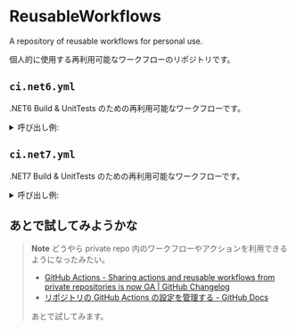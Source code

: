 # ReusableWorkflows
A repository of reusable workflows for personal use.

個人的に使用する再利用可能なワークフローのリポジトリです。

## `ci.net6.yml`
.NET6 Build & UnitTests のための再利用可能なワークフローです。

<details>
<summary>呼び出し例:</summary>
<div>

```yml
jobs:
  dotnet-build-test:
    strategy:
      fail-fast: false
      matrix:
        include:
          - os: ubuntu-latest
            osName: Linux
          - os: windows-latest
            osName: Windows
    name: Test on ${{ matrix.osName }}
    permissions:
      contents: read
    uses: MareMare/ReusableWorkflows/.github/workflows/ci.net6.yml@main
    with:
      runner-os: ${{ matrix.os }}
      working-directory: src
      testing-directory: src
      run-unittest: 'true'
      unittest-filter: 'Category!=local'
```

完全な例は [call-ci.net6.yml](/.github/workflows/call-ci.net6.yml) を参照。

</details>

## `ci.net7.yml`
.NET7 Build & UnitTests のための再利用可能なワークフローです。

<details>
<summary>呼び出し例:</summary>
<div>

```yml
jobs:
  dotnet-build-test:
    strategy:
      fail-fast: false
      matrix:
        include:
          - os: ubuntu-latest
            osName: Linux
          - os: windows-latest
            osName: Windows
    name: Test on ${{ matrix.osName }}
    permissions:
      contents: read
    uses: MareMare/ReusableWorkflows/.github/workflows/ci.net7.yml@main
    with:
      runner-os: ${{ matrix.os }}
      working-directory: src
      testing-directory: src
      run-unittest: 'true'
      unittest-filter: 'Category!=local'
```

完全な例は [call-ci.net7.yml](/.github/workflows/call-ci.net7.yml) を参照。

</details>


## あとで試してみようかな

> **Note**
> どうやら private repo 内のワークフローやアクションを利用できるようになったみたい。
> * [GitHub Actions \- Sharing actions and reusable workflows from private repositories is now GA \| GitHub Changelog](https://github.blog/changelog/2022-12-14-github-actions-sharing-actions-and-reusable-workflows-from-private-repositories-is-now-ga/)
> * [リポジトリの GitHub Actions の設定を管理する \- GitHub Docs](https://docs.github.com/ja/repositories/managing-your-repositorys-settings-and-features/enabling-features-for-your-repository/managing-github-actions-settings-for-a-repository)
>
> あとで試してみます。
> 
